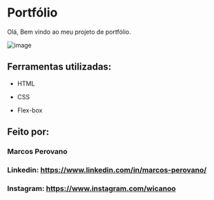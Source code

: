 ﻿# Portfólio
Olá, Bem vindo ao meu projeto de portfólio.

![image](https://github.com/user-attachments/assets/be90d86d-dbaa-4834-8eb1-712b4d4320fb)


## Ferramentas utilizadas:

* HTML

* CSS

* Flex-box
  
## Feito por:

### Marcos Perovano

### Linkedin: https://www.linkedin.com/in/marcos-perovano/
### Instagram: https://www.instagram.com/wicanoo
